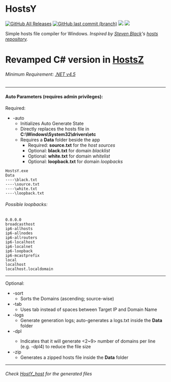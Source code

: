 # HostsY

<a href="https://github.com/Laicure/HostsY/releases"><img alt="GitHub All Releases" src="https://img.shields.io/github/downloads/laicure/hostsy/total.svg"></a>
<a href="https://github.com/Laicure/HostsY/commits/master"><img alt="GitHub last commit (branch)" src="https://img.shields.io/github/last-commit/laicure/hostsy/master.svg"></img></a>
<a href="https://github.com/Laicure/HostsY"><img src="https://img.shields.io/github/repo-size/Laicure/HostsY.svg"></img></a>
<a href="https://github.com/Laicure/HostsY/blob/master/LICENSE"><img src="https://img.shields.io/github/license/Laicure/HostsY.svg"></img></a>

Simple hosts file compiler for Windows.
_Inspired by [Steven Black](https://github.com/StevenBlack)'s [hosts repository](https://github.com/StevenBlack/hosts)._

# Revamped C# version in [HostsZ](https://github.com/Laicure/HostsZ)

###### Minimum Requirement: [.NET v4.5](https://www.microsoft.com/en/download/details.aspx?id=30653)
---------
#### Auto Parameters (requires admin privileges):
Required:
* \-auto
	* Initializes Auto Generate State
	* Directly replaces the hosts file in **C:\\Windows\\System32\\drivers\\etc**
	* Requires a **Data** folder beside the app
		* Required: **source.txt** for the _host sources_
		* Optional: **black.txt** for domain _blacklist_
		* Optional: **white.txt** for domain _whitelist_
		* Optional: **loopback.txt** for domain _loopbacks_
```
HostsY.exe
Data
----\black.txt
----\source.txt
----\white.txt
----\loopback.txt
```

###### Possible loopbacks:
```
0.0.0.0
broadcasthost
ip6-allhosts
ip6-allnodes
ip6-allrouters
ip6-localhost
ip6-localnet
ip6-loopback
ip6-mcastprefix
local
localhost
localhost.localdomain

```
---------
Optional:
* \-sort
	* Sorts the Domains (ascending; source-wise)
* \-tab
	* Uses tab instead of spaces between Target IP and Domain Name
* \-logs
	* Generate generation logs; auto-generates a logs.txt inside the **Data** folder
* \-dpl<n>
	* Indicates that it will generate <2~9> number of domains per line (e.g. -dpl4) to reduce the file size
* \-zip
	* Generates a zipped hosts file inside the **Data** folder
---------
###### Check [HostY_host](https://github.com/Laicure/HostsY_hosts) for the generated files

